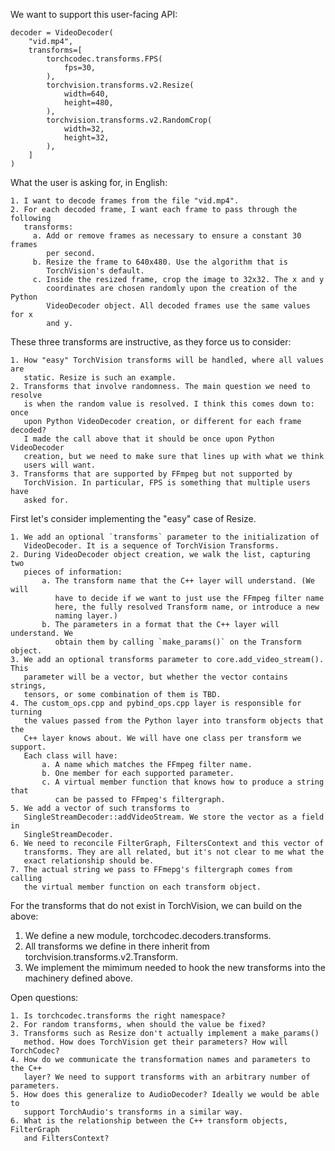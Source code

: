 We want to support this user-facing API:
 
    decoder = VideoDecoder(
        "vid.mp4",
        transforms=[
            torchcodec.transforms.FPS(
                fps=30,
            ),
            torchvision.transforms.v2.Resize(
                width=640,
                height=480, 
            ),
            torchvision.transforms.v2.RandomCrop(
                width=32,
                height=32,
            ),
        ]
    )

What the user is asking for, in English:

    1. I want to decode frames from the file "vid.mp4".
    2. For each decoded frame, I want each frame to pass through the following
       transforms:
         a. Add or remove frames as necessary to ensure a constant 30 frames
            per second.
         b. Resize the frame to 640x480. Use the algorithm that is
            TorchVision's default.
         c. Inside the resized frame, crop the image to 32x32. The x and y
            coordinates are chosen randomly upon the creation of the Python
            VideoDecoder object. All decoded frames use the same values for x
            and y.

These three transforms are instructive, as they force us to consider:

    1. How "easy" TorchVision transforms will be handled, where all values are
       static. Resize is such an example.
    2. Transforms that involve randomness. The main question we need to resolve
       is when the random value is resolved. I think this comes down to: once
       upon Python VideoDecoder creation, or different for each frame decoded?
       I made the call above that it should be once upon Python VideoDecoder
       creation, but we need to make sure that lines up with what we think
       users will want.
    3. Transforms that are supported by FFmpeg but not supported by
       TorchVision. In particular, FPS is something that multiple users have
       asked for.

First let's consider implementing the "easy" case of Resize.

    1. We add an optional `transforms` parameter to the initialization of
       VideoDecoder. It is a sequence of TorchVision Transforms.
    2. During VideoDecoder object creation, we walk the list, capturing two
       pieces of information:
           a. The transform name that the C++ layer will understand. (We will 
              have to decide if we want to just use the FFmpeg filter name
              here, the fully resolved Transform name, or introduce a new
              naming layer.)
           b. The parameters in a format that the C++ layer will understand. We
              obtain them by calling `make_params()` on the Transform object.
    3. We add an optional transforms parameter to core.add_video_stream(). This
       parameter will be a vector, but whether the vector contains strings,
       tensors, or some combination of them is TBD.
    4. The custom_ops.cpp and pybind_ops.cpp layer is responsible for turning
       the values passed from the Python layer into transform objects that the
       C++ layer knows about. We will have one class per transform we support.
       Each class will have:
           a. A name which matches the FFmpeg filter name.
           b. One member for each supported parameter.
           c. A virtual member function that knows how to produce a string that
              can be passed to FFmpeg's filtergraph.
    5. We add a vector of such transforms to
       SingleStreamDecoder::addVideoStream. We store the vector as a field in
       SingleStreamDecoder.
    6. We need to reconcile FilterGraph, FiltersContext and this vector of
       transforms. They are all related, but it's not clear to me what the
       exact relationship should be.
    7. The actual string we pass to FFmepg's filtergraph comes from calling
       the virtual member function on each transform object.

For the transforms that do not exist in TorchVision, we can build on the above:

   1. We define a new module, torchcodec.decoders.transforms.
   2. All transforms we define in there inherit from
      torchvision.transforms.v2.Transform. 
   3. We implement the mimimum needed to hook the new transforms into the
      machinery defined above.

Open questions:

    1. Is torchcodec.transforms the right namespace?
    2. For random transforms, when should the value be fixed?
    3. Transforms such as Resize don't actually implement a make_params()
       method. How does TorchVision get their parameters? How will TorchCodec?
    4. How do we communicate the transformation names and parameters to the C++
       layer? We need to support transforms with an arbitrary number of parameters.
    5. How does this generalize to AudioDecoder? Ideally we would be able to
       support TorchAudio's transforms in a similar way.
    6. What is the relationship between the C++ transform objects, FilterGraph
       and FiltersContext?
